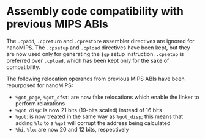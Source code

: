 # Assembly code compatibility with previous MIPS ABIs

The `.cpadd`, `.cpreturn` and `.cprestore` assembler directives are ignored for nanoMIPS. The `.cpsetup` and `.cpload` directives have been kept, but they are now used only for generating the `$gp` setup instruction. `.cpsetup` is preferred over `.cpload`, which has been kept only for the sake of compatibility.

The following relocation operands from previous MIPS ABIs have been repurposed for nanoMIPS:

* `%got_page`, `%got_ofst`: are now fake relocations which enable the linker to perform relaxations
* `%got_disp`: is now 21 bits (19-bits scaled) instead of 16 bits
* `%got`: is now treated in the same way as `%got_disp`; this means that adding `%lo` to a `%got` will corrupt the address being calculated
* `%hi`, `%lo`: are now 20 and 12 bits, respectively
